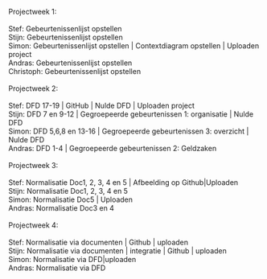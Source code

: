 Projectweek 1:
<br />
<br />
Stef: Gebeurtenissenlijst opstellen
<br />
Stijn: Gebeurtenissenlijst opstellen
<br />
Simon: Gebeurtenissenlijst opstellen | Contextdiagram opstellen | Uploaden project
<br />
Andras: Gebeurtenissenlijst opstellen
<br />
Christoph: Gebeurtenissenlijst opstellen
<br />
<br />
Projectweek 2:
<br />
<br />
Stef: DFD 17-19 | GitHub | Nulde DFD | Uploaden project
<br />
Stijn: DFD 7 en 9-12 | Gegroepeerde gebeurtenissen 1: organisatie | Nulde DFD
<br />
Simon: DFD 5,6,8 en 13-16 | Gegroepeerde gebeurtenissen 3: overzicht | Nulde DFD
<br />
Andras: DFD 1-4 | Gegroepeerde gebeurtenissen 2: Geldzaken
<br />
<br />
Projectweek 3:
<br />
<br />
Stef: Normalisatie Doc1, 2, 3, 4 en 5 | Afbeelding op Github|Uploaden
<br />
Stijn: Normalisatie Doc1, 2, 3, 4 en 5
<br />
Simon: Normalisatie Doc5 | Uploaden
<br />
Andras: Normalisatie Doc3 en 4
<br />
<br />
Projectweek 4:
<br />
<br />
Stef: Normalisatie via documenten | Github | uploaden
<br />
Stijn: Normalisatie via documenten | integratie | Github | uploaden
<br />
Simon: Normalisatie via DFD|uploaden
<br />
Andras: Normalisatie via DFD


